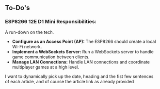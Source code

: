 ## To-Do's

### ESP8266 12E D1 Mini Responsibilities:

A run-down on the tech.

- **Configure as an Access Point (AP):** The ESP8266 should create a local Wi-Fi network.
- **Implement a WebSockets Server:** Run a WebSockets server to handle game communication between clients.
- **Manage LAN Connections:** Handle LAN connections and coordinate multiplayer games at a high level.

I want to dynamically pick up the date, heading and the fist few sentences of each article, and of course the article link as already provided